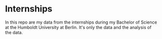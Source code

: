 # Internships
In this repo are my data from the internships during my Bachelor of Science at the Humboldt University at Berlin. It's only the data and the analysis of the data.
